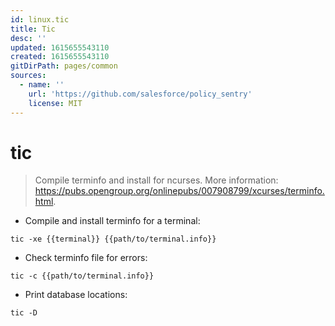 ```yaml
---
id: linux.tic
title: Tic
desc: ''
updated: 1615655543110
created: 1615655543110
gitDirPath: pages/common
sources:
  - name: ''
    url: 'https://github.com/salesforce/policy_sentry'
    license: MIT
---
```

# tic

> Compile terminfo and install for ncurses.
> More information: <https://pubs.opengroup.org/onlinepubs/007908799/xcurses/terminfo.html>.

- Compile and install terminfo for a terminal:

`tic -xe {{terminal}} {{path/to/terminal.info}}`

- Check terminfo file for errors:

`tic -c {{path/to/terminal.info}}`

- Print database locations:

`tic -D`

